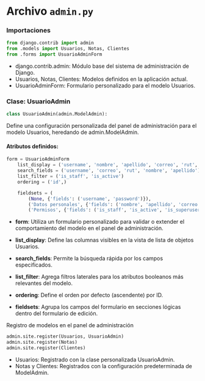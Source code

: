 # Archivo `admin.py`

### Importaciones

```python
from django.contrib import admin
from .models import Usuarios, Notas, Clientes
from .forms import UsuarioAdminForm
```

- django.contrib.admin: Módulo base del sistema de administración de Django.
- Usuarios, Notas, Clientes: Modelos definidos en la aplicación actual.
- UsuarioAdminForm: Formulario personalizado para el modelo Usuarios.

### Clase: UsuarioAdmin

```python
class UsuarioAdmin(admin.ModelAdmin):

```
Define una configuración personalizada del panel de administración para el modelo Usuarios, heredando de admin.ModelAdmin.

#### Atributos definidos:

```python
form = UsuarioAdminForm
    list_display = ('username', 'nombre', 'apellido', 'correo', 'rut', 'cargo', 'is_staff', 'is_active')
    search_fields = ('username', 'correo', 'rut', 'nombre', 'apellido')
    list_filter = ('is_staff', 'is_active')
    ordering = ('id',)

    fieldsets = (
        (None, {'fields': ('username', 'password')}),
        ('Datos personales', {'fields': ('nombre', 'apellido', 'correo', 'rut', 'cargo')}),
        ('Permisos', {'fields': ('is_staff', 'is_active', 'is_superuser', 'groups', 'user_permissions')}),
```

- **form**: Utiliza un formulario personalizado para validar o extender el comportamiento del modelo en el panel de administración.

- **list_display**: Define las columnas visibles en la vista de lista de objetos Usuarios.

- **search_fields**: Permite la búsqueda rápida por los campos especificados.

- **list_filter**: Agrega filtros laterales para los atributos booleanos más relevantes del modelo.

- **ordering**: Define el orden por defecto (ascendente) por ID.

- **fieldsets**: Agrupa los campos del formulario en secciones lógicas dentro del formulario de edición.

Registro de modelos en el panel de administración

```python
admin.site.register(Usuarios, UsuarioAdmin)
admin.site.register(Notas)
admin.site.register(Clientes)
```

- Usuarios: Registrado con la clase personalizada UsuarioAdmin.
- Notas y Clientes: Registrados con la configuración predeterminada de ModelAdmin.